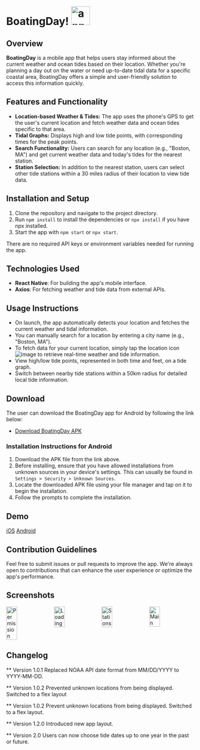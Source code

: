 # BoatingDay! <img src="https://github.com/user-attachments/assets/228b2fa1-f00c-4d51-bf3a-dd455712cf6a" alt="app icon" width="50" style="margin-bottom: -10px">


## Overview
**BoatingDay** is a mobile app that helps users stay informed about the current weather and ocean tides based on their location. Whether you're planning a day out on the water or need up-to-date tidal data for a specific coastal area, BoatingDay offers a simple and user-friendly solution to access this information quickly.

## Features and Functionality
- **Location-based Weather & Tides:** The app uses the phone's GPS to get the user's current location and fetch weather data and ocean tides specific to that area.
- **Tidal Graphs:** Displays high and low tide points, with corresponding times for the peak points.
- **Search Functionality:** Users can search for any location (e.g., "Boston, MA") and get current weather data and today's tides for the nearest station.
- **Station Selection:** In addition to the nearest station, users can select other tide stations within a 30 miles radius of their location to view tide data.

## Installation and Setup
1. Clone the repository and navigate to the project directory.
2. Run `npm install` to install the dependencies or `npx install` if you have npx installed.
3. Start the app with `npm start` or `npx start`.

There are no required API keys or environment variables needed for running the app.

## Technologies Used
- **React Native**: For building the app's mobile interface.
- **Axios**: For fetching weather and tide data from external APIs.

## Usage Instructions
- On launch, the app automatically detects your location and fetches the current weather and tidal information.
- You can manually search for a location by entering a city name (e.g., "Boston, MA").
- To fetch data for your current location, simply tap the location icon ![image](https://github.com/user-attachments/assets/d1a9f0f0-907a-44cb-bd7a-eb433f1fc4d3) to retrieve real-time weather and tide information.
- View high/low tide points, represented in both time and feet, on a tide graph. 
- Switch between nearby tide stations within a 50km radius for detailed local tide information.

## Download
The user can download the BoatingDay app for Android by following the link below:

- [Download BoatingDay APK](https://www.davidcibin.com/misc/BoatingDay.apk)

### Installation Instructions for Android
1. Download the APK file from the link above.
2. Before installing, ensure that you have allowed installations from unknown sources in your device's settings. This can usually be found in `Settings > Security > Unknown Sources`.
3. Locate the downloaded APK file using your file manager and tap on it to begin the installation.
4. Follow the prompts to complete the installation.

## Demo
[iOS](https://appetize.io/app/ios/com.davidcibin.BoatingDay?device=iphone15promax&osVersion=17.2)
[Android](https://appetize.io/app/b_gibcmy2s3xzu2c4ggkuuez67pq?device=pixel8pro&osVersion=14.0)

## Contribution Guidelines
Feel free to submit issues or pull requests to improve the app. We're always open to contributions that can enhance the user experience or optimize the app's performance.

## Screenshots
<div style="display: flex; justify-content: space-between;">
    <img src="https://github.com/user-attachments/assets/7f2daa4a-9dee-4597-942b-ddc26abf8ec3" alt="Permission" width="24%">
    <img src="https://github.com/user-attachments/assets/8176689a-ee5a-4cc4-b920-37be25b9c6ee" alt="Loading" width="24%">
    <img src="https://github.com/user-attachments/assets/23c2703e-755e-4859-ac24-3641b6643fe0" alt="Stations" width="24%">
    <img src="https://github.com/user-attachments/assets/0387c0e6-e967-4e45-bd6d-41c2c921e104" alt="Main" width="24%">
</div>

## Changelog
** Version 1.0.1
Replaced NOAA API date format from MM/DD/YYYY to YYYY-MM-DD.

** Version 1.0.2
Prevented unknown locations from being displayed.
Switched to a flex layout

** Version 1.0.2
Prevent unknown locations from being displayed.
Switched to a flex layout.

** Version 1.2.0
Introduced new app layout.

** Version 2.0
Users can now choose tide dates up to one year in the past or future.